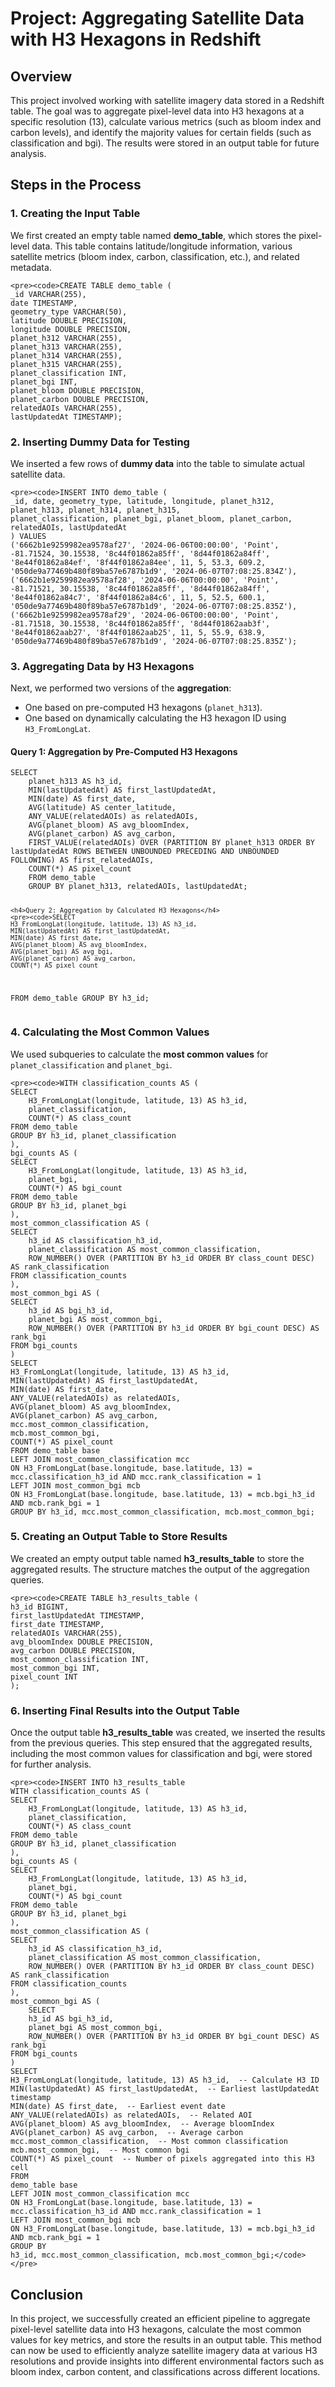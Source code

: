 
 <h1>Project: Aggregating Satellite Data with H3 Hexagons in Redshift</h1>
    
<h2>Overview</h2>
    <p>
        This project involved working with satellite imagery data stored in a Redshift table. 
        The goal was to aggregate pixel-level data into H3 hexagons at a specific resolution (13), 
        calculate various metrics (such as bloom index and carbon levels), and identify the majority values 
        for certain fields (such as classification and bgi). The results were stored in an output table for future analysis.
    </p>

<h2>Steps in the Process</h2>

  <h3>1. Creating the Input Table</h3>
  <p>
      We first created an empty table named <strong>demo_table</strong>, which stores the pixel-level data. 
      This table contains latitude/longitude information, various satellite metrics (bloom index, carbon, classification, etc.), 
      and related metadata.
  </p>

    <pre><code>CREATE TABLE demo_table (
    _id VARCHAR(255),
    date TIMESTAMP,
    geometry_type VARCHAR(50),
    latitude DOUBLE PRECISION,
    longitude DOUBLE PRECISION,
    planet_h312 VARCHAR(255),
    planet_h313 VARCHAR(255),
    planet_h314 VARCHAR(255),
    planet_h315 VARCHAR(255),
    planet_classification INT,
    planet_bgi INT,
    planet_bloom DOUBLE PRECISION,
    planet_carbon DOUBLE PRECISION,
    relatedAOIs VARCHAR(255),
    lastUpdatedAt TIMESTAMP);


  <h3>2. Inserting Dummy Data for Testing</h3>
  <p>We inserted a few rows of <strong>dummy data</strong> into the table to simulate actual satellite data.</p>

    <pre><code>INSERT INTO demo_table (
    _id, date, geometry_type, latitude, longitude, planet_h312, planet_h313, planet_h314, planet_h315,
    planet_classification, planet_bgi, planet_bloom, planet_carbon, relatedAOIs, lastUpdatedAt
    ) VALUES
    ('6662b1e9259982ea9578af27', '2024-06-06T00:00:00', 'Point', -81.71524, 30.15538, '8c44f01862a85ff', '8d44f01862a84ff', '8e44f01862a84ef', '8f44f01862a84ee', 11, 5, 53.3, 609.2, '050de9a77469b480f89ba57e6787b1d9', '2024-06-07T07:08:25.834Z'),
    ('6662b1e9259982ea9578af28', '2024-06-06T00:00:00', 'Point', -81.71521, 30.15538, '8c44f01862a85ff', '8d44f01862a84ff', '8e44f01862a84c7', '8f44f01862a84c6', 11, 5, 52.5, 600.1, '050de9a77469b480f89ba57e6787b1d9', '2024-06-07T07:08:25.835Z'),
    ('6662b1e9259982ea9578af29', '2024-06-06T00:00:00', 'Point', -81.71518, 30.15538, '8c44f01862a85ff', '8d44f01862aab3f', '8e44f01862aab27', '8f44f01862aab25', 11, 5, 55.9, 638.9, '050de9a77469b480f89ba57e6787b1d9', '2024-06-07T07:08:25.835Z');

  <h3>3. Aggregating Data by H3 Hexagons</h3>
  <p>Next, we performed two versions of the <strong>aggregation</strong>:</p>
  <ul>
      <li>One based on pre-computed H3 hexagons (<code>planet_h313</code>).</li>
      <li>One based on dynamically calculating the H3 hexagon ID using <code>H3_FromLongLat</code>.</li>
  </ul>

  <h4>Query 1: Aggregation by Pre-Computed H3 Hexagons</h4>
    <pre><code>SELECT
    planet_h313 AS h3_id,
    MIN(lastUpdatedAt) AS first_lastUpdatedAt,
    MIN(date) AS first_date,
    AVG(latitude) AS center_latitude,
    ANY_VALUE(relatedAOIs) as relatedAOIs,
    AVG(planet_bloom) AS avg_bloomIndex,
    AVG(planet_carbon) AS avg_carbon,
    FIRST_VALUE(relatedAOIs) OVER (PARTITION BY planet_h313 ORDER BY lastUpdatedAt ROWS BETWEEN UNBOUNDED PRECEDING AND UNBOUNDED FOLLOWING) AS first_relatedAOIs,
    COUNT(*) AS pixel_count
    FROM demo_table
    GROUP BY planet_h313, relatedAOIs, lastUpdatedAt;

    <h4>Query 2: Aggregation by Calculated H3 Hexagons</h4>
    <pre><code>SELECT
    H3_FromLongLat(longitude, latitude, 13) AS h3_id,
    MIN(lastUpdatedAt) AS first_lastUpdatedAt,
    MIN(date) AS first_date,
    AVG(planet_bloom) AS avg_bloomIndex,
    AVG(planet_bgi) AS avg_bgi,
    AVG(planet_carbon) AS avg_carbon,
    COUNT(*) AS pixel_count
FROM demo_table
GROUP BY h3_id;</code></pre>

<h3>4. Calculating the Most Common Values</h3>
<p>We used subqueries to calculate the <strong>most common values</strong> for <code>planet_classification</code> and <code>planet_bgi</code>.</p>

    <pre><code>WITH classification_counts AS (
    SELECT
        H3_FromLongLat(longitude, latitude, 13) AS h3_id,
        planet_classification,
        COUNT(*) AS class_count
    FROM demo_table
    GROUP BY h3_id, planet_classification
    ),
    bgi_counts AS (
    SELECT
        H3_FromLongLat(longitude, latitude, 13) AS h3_id,
        planet_bgi,
        COUNT(*) AS bgi_count
    FROM demo_table
    GROUP BY h3_id, planet_bgi
    ),
    most_common_classification AS (
    SELECT
        h3_id AS classification_h3_id,
        planet_classification AS most_common_classification,
        ROW_NUMBER() OVER (PARTITION BY h3_id ORDER BY class_count DESC) AS rank_classification
    FROM classification_counts
    ),
    most_common_bgi AS (
    SELECT
        h3_id AS bgi_h3_id,
        planet_bgi AS most_common_bgi,
        ROW_NUMBER() OVER (PARTITION BY h3_id ORDER BY bgi_count DESC) AS rank_bgi
    FROM bgi_counts
    )
    SELECT
    H3_FromLongLat(longitude, latitude, 13) AS h3_id,
    MIN(lastUpdatedAt) AS first_lastUpdatedAt,
    MIN(date) AS first_date,
    ANY_VALUE(relatedAOIs) as relatedAOIs,
    AVG(planet_bloom) AS avg_bloomIndex,
    AVG(planet_carbon) AS avg_carbon,
    mcc.most_common_classification,
    mcb.most_common_bgi,
    COUNT(*) AS pixel_count
    FROM demo_table base
    LEFT JOIN most_common_classification mcc 
    ON H3_FromLongLat(base.longitude, base.latitude, 13) = mcc.classification_h3_id AND mcc.rank_classification = 1
    LEFT JOIN most_common_bgi mcb 
    ON H3_FromLongLat(base.longitude, base.latitude, 13) = mcb.bgi_h3_id AND mcb.rank_bgi = 1
    GROUP BY h3_id, mcc.most_common_classification, mcb.most_common_bgi;

<h3>5. Creating an Output Table to Store Results</h3>
<p>We created an empty output table named <strong>h3_results_table</strong> to store the aggregated results. The structure matches the output of the aggregation queries.</p>

    <pre><code>CREATE TABLE h3_results_table (
    h3_id BIGINT,
    first_lastUpdatedAt TIMESTAMP,
    first_date TIMESTAMP,
    relatedAOIs VARCHAR(255),
    avg_bloomIndex DOUBLE PRECISION,
    avg_carbon DOUBLE PRECISION,
    most_common_classification INT,
    most_common_bgi INT,
    pixel_count INT
    );


<h3>6. Inserting Final Results into the Output Table</h3>
<p>
    Once the output table <strong>h3_results_table</strong> was created, we inserted the results from the previous queries. This step ensured that the aggregated results, including the most common values for classification and bgi, were stored for further analysis.
</p>

    <pre><code>INSERT INTO h3_results_table
    WITH classification_counts AS (
    SELECT
        H3_FromLongLat(longitude, latitude, 13) AS h3_id,
        planet_classification,
        COUNT(*) AS class_count
    FROM demo_table
    GROUP BY h3_id, planet_classification
    ),
    bgi_counts AS (
    SELECT
        H3_FromLongLat(longitude, latitude, 13) AS h3_id,
        planet_bgi,
        COUNT(*) AS bgi_count
    FROM demo_table
    GROUP BY h3_id, planet_bgi
    ),
    most_common_classification AS (
    SELECT
        h3_id AS classification_h3_id,
        planet_classification AS most_common_classification,
        ROW_NUMBER() OVER (PARTITION BY h3_id ORDER BY class_count DESC) AS rank_classification
    FROM classification_counts
    ),
    most_common_bgi AS (
        SELECT
        h3_id AS bgi_h3_id,
        planet_bgi AS most_common_bgi,
        ROW_NUMBER() OVER (PARTITION BY h3_id ORDER BY bgi_count DESC) AS rank_bgi
    FROM bgi_counts
    )
    SELECT
    H3_FromLongLat(longitude, latitude, 13) AS h3_id,  -- Calculate H3 ID
    MIN(lastUpdatedAt) AS first_lastUpdatedAt,  -- Earliest lastUpdatedAt timestamp
    MIN(date) AS first_date,  -- Earliest event date
    ANY_VALUE(relatedAOIs) as relatedAOIs,  -- Related AOI
    AVG(planet_bloom) AS avg_bloomIndex,  -- Average bloomIndex
    AVG(planet_carbon) AS avg_carbon,  -- Average carbon
    mcc.most_common_classification,  -- Most common classification
    mcb.most_common_bgi,  -- Most common bgi
    COUNT(*) AS pixel_count  -- Number of pixels aggregated into this H3 cell
    FROM
    demo_table base
    LEFT JOIN most_common_classification mcc 
    ON H3_FromLongLat(base.longitude, base.latitude, 13) = mcc.classification_h3_id AND mcc.rank_classification = 1
    LEFT JOIN most_common_bgi mcb 
    ON H3_FromLongLat(base.longitude, base.latitude, 13) = mcb.bgi_h3_id AND mcb.rank_bgi = 1
    GROUP BY
    h3_id, mcc.most_common_classification, mcb.most_common_bgi;</code></pre>

<h2>Conclusion</h2>
<p>
In this project, we successfully created an efficient pipeline to aggregate pixel-level satellite data into H3 hexagons, calculate the most common values for key metrics, and store the results in an output table. This method can now be used to efficiently analyze satellite imagery data at various H3 resolutions and provide insights into different environmental factors such as bloom index, carbon content, and classifications across different locations.
</p>


